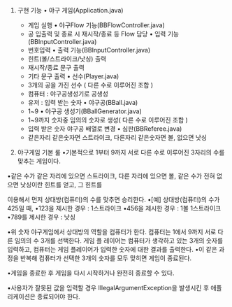 1. 구현 기능
   • 야구 게임(Application.java)
     - 게임 실행
   • 야구Flow 기능(BBFlowController.java)
     - 공 입출력 및 종료 시 재시작/종료 등 Flow 담당
   • 입력 기능(BBInputController.java)
     - 번호입력
   • 출력 기능(BBInputController.java)
     - 힌트(볼/스트라이크/낫싱) 출력
     - 재시작/종료 문구 출력
     - 기타 문구 출력
   • 선수(Player.java)
     - 3개의 공을 가진 선수 ( 다른 수로 이루어진 조합 )
     - 컴퓨터 : 야구공생성기로 공생성
     - 유저 : 입력 받는 숫자
   • 야구공(BBall.java)
     - 1~9
   • 야구공 생성기(BBallGenerator.java)
     - 1~9까지 숫자중 임의의 숫자로 생성( 다른 수로 이루어진 조합 )
     - 입력 받은 숫자 야구공 배열로 변경
   • 심판(BBReferee.java)
     - 같은자리 같은숫자면 스트라이크, 다른자리 같은숫자면 볼, 없으면 낫싱

2. 야구게임 기본 룰
•기본적으로 1부터 9까지 서로 다른 수로 이루어진 3자리의 수를 맞추는 게임이다.

•같은 수가 같은 자리에 있으면 스트라이크, 다른 자리에 있으면 볼, 같은 수가 전혀 없으면 낫싱이란 힌트를 얻고, 그 힌트를

이용해서 먼저 상대방(컴퓨터)의 수를 맞추면 승리한다. •[예] 상대방(컴퓨터)의 수가 425일 때,
•123을 제시한 경우 : 1스트라이크 •456을 제시한 경우 : 1볼 1스트라이크 •789를 제시한 경우 : 낫싱

•위 숫자 야구게임에서 상대방의 역할을 컴퓨터가 한다. 컴퓨터는 1에서 9까지 서로 다른 임의의 수 3개를 선택한다. 
 게임 플 레이어는 컴퓨터가 생각하고 있는 3개의 숫자를 입력하고, 컴퓨터는 게임 플레이어가 입력한 숫자에 대한 결과를 출력한다.
•이 같은 과정을 반복해 컴퓨터가 선택한 3개의 숫자를 모두 맞히면 게임이 종료된다.

•게임을 종료한 후 게임을 다시 시작하거나 완전히 종료할 수 있다.

•사용자가 잘못된 값을 입력할 경우 IllegalArgumentException을 발생시킨 후 애플리케이션은 종료되어야 한다.